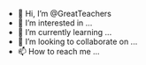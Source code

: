 - 👋 Hi, I’m @GreatTeachers
- 👀 I’m interested in ...
- 🌱 I’m currently learning ...
- 💞️ I’m looking to collaborate on ...
- 📫 How to reach me ...

<!---
GreatTeachers/GreatTeachers is a ✨ special ✨ repository because its `README.md` (this file) appears on your GitHub profile.
You can click the Preview link to take a look at your changes.
--->
